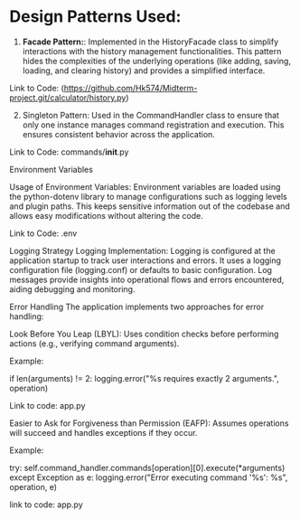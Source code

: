 # Design Patterns Used:


1. **Facade Pattern:**: Implemented in the HistoryFacade class to simplify interactions with the history management functionalities. This pattern hides the complexities of the underlying operations (like adding, saving, loading, and clearing history) and provides a simplified interface.

Link to Code: (https://github.com/Hk574/Midterm-project.git/calculator/history.py)

2. Singleton Pattern: Used in the CommandHandler class to ensure that only one instance manages command registration and execution. This ensures consistent behavior across the application.

Link to Code: commands/__init__.py

Environment Variables

Usage of Environment Variables: Environment variables are loaded using the python-dotenv library to manage configurations such as logging levels and plugin paths. This keeps sensitive information out of the codebase and allows easy modifications without altering the code.

Link to Code: .env

Logging Strategy
Logging Implementation: Logging is configured at the application startup to track user interactions and errors. It uses a logging configuration file (logging.conf) or defaults to basic configuration. Log messages provide insights into operational flows and errors encountered, aiding debugging and monitoring.

Error Handling
The application implements two approaches for error handling:

Look Before You Leap (LBYL): Uses condition checks before performing actions (e.g., verifying command arguments).

Example:

if len(arguments) != 2:
    logging.error("%s requires exactly 2 arguments.", operation)

Link to code: app.py

Easier to Ask for Forgiveness than Permission (EAFP): Assumes operations will succeed and handles exceptions if they occur.

Example:

try:
    self.command_handler.commands[operation][0].execute(*arguments)
except Exception as e:
    logging.error("Error executing command '%s': %s", operation, e)

link to code: app.py